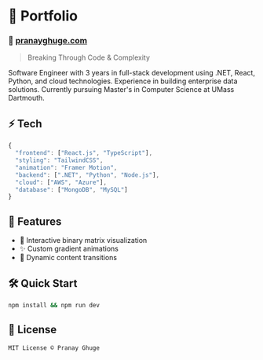 # 🚀 Portfolio

### 🔗 [pranayghuge.com](https://pranayghuge.com)

> Breaking Through Code & Complexity

Software Engineer with 3 years in full-stack development using .NET, React, Python, and cloud technologies. Experience in building enterprise data solutions. Currently pursuing Master's in Computer Science at UMass Dartmouth.

## ⚡️ Tech

```typescript
{
  "frontend": ["React.js", "TypeScript"],
  "styling": "TailwindCSS",
  "animation": "Framer Motion",
  "backend": [".NET", "Python", "Node.js"],
  "cloud": ["AWS", "Azure"],
  "database": ["MongoDB", "MySQL"]
}
```

## 🎨 Features

- 🔮 Interactive binary matrix visualization
- ✨ Custom gradient animations
- 💫 Dynamic content transitions

## 🛠 Quick Start

```bash
npm install && npm run dev
```

## 📝 License

```text
MIT License © Pranay Ghuge
```
